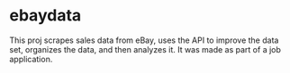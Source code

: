 # ebaydata
This proj scrapes sales data from eBay, uses the API to improve the data set, organizes the data, and then analyzes it. It was made as part of a job application.
